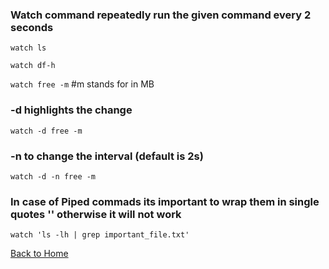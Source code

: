 ### Watch command repeatedly run the given command every 2 seconds
`watch ls`

`watch df-h`

`watch free -m` #m stands for in MB

### -d highlights the change

`watch -d free -m`

### -n to change the interval (default is 2s)

`watch -d -n free -m`

### In case of Piped commads its important to wrap them in single quotes '' otherwise it will not work

`watch 'ls -lh | grep important_file.txt'`

[Back to Home](index.md)
